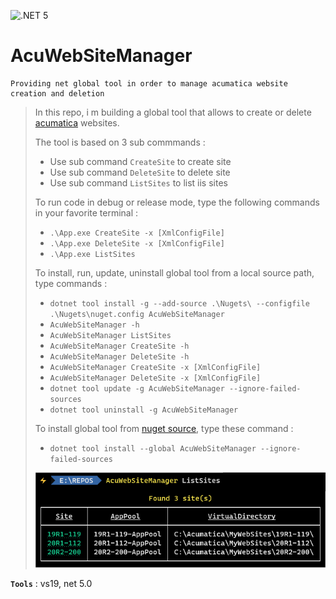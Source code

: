 ![.NET 5](https://github.com/aimenux/AcuWebSiteManager/workflows/.NET%205/badge.svg)

# AcuWebSiteManager
```
Providing net global tool in order to manage acumatica website creation and deletion
```

> In this repo, i m building a global tool that allows to create or delete [acumatica](https://www.acumatica.com/) websites.
>
> The tool is based on 3 sub commmands :
> - Use sub command `CreateSite` to create site
> - Use sub command `DeleteSite` to delete site
> - Use sub command `ListSites` to list iis sites
>
> To run code in debug or release mode, type the following commands in your favorite terminal : 
> - `.\App.exe CreateSite -x [XmlConfigFile]`
> - `.\App.exe DeleteSite -x [XmlConfigFile]`
> - `.\App.exe ListSites`
>
> To install, run, update, uninstall global tool from a local source path, type commands :
> - `dotnet tool install -g --add-source .\Nugets\ --configfile .\Nugets\nuget.config AcuWebSiteManager`
> - `AcuWebSiteManager -h`
> - `AcuWebSiteManager ListSites`
> - `AcuWebSiteManager CreateSite -h`
> - `AcuWebSiteManager DeleteSite -h`
> - `AcuWebSiteManager CreateSite -x [XmlConfigFile]`
> - `AcuWebSiteManager DeleteSite -x [XmlConfigFile]`
> - `dotnet tool update -g AcuWebSiteManager --ignore-failed-sources`
> - `dotnet tool uninstall -g AcuWebSiteManager`
>
> To install global tool from [nuget source](https://www.nuget.org/packages/AcuWebSiteManager), type these command :
> - `dotnet tool install --global AcuWebSiteManager --ignore-failed-sources`
>
>
> ![ListSitesScreen](Screenshots/ListSitesScreen.png)
>

**`Tools`** : vs19, net 5.0